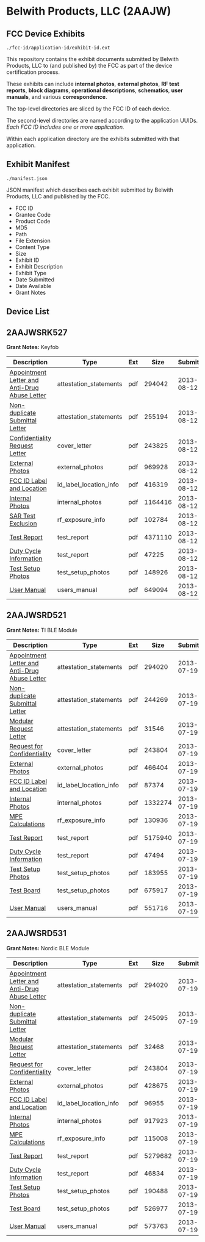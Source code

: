 # Belwith Products, LLC (2AAJW)
## FCC Device Exhibits

```
./fcc-id/application-id/exhibit-id.ext
```

This repository contains the exhibit documents submitted by Belwith Products, LLC to (and published by) the FCC as part of the device certification process.

These exhibits can include **internal photos**, **external photos**, **RF test reports**, **block diagrams**, **operational descriptions**, **schematics**, **user manuals**, and various **correspondence**.

The top-level directories are sliced by the FCC ID of each device.

The second-level directories are named according to the application UUIDs. *Each FCC ID includes one or more application.*

Within each application directory are the exhibits submitted with that application. 

## Exhibit Manifest

```
./manifest.json
```

JSON manifest which describes each exhibit submitted by Belwith Products, LLC and published by the FCC.

- FCC ID
- Grantee Code
- Product Code
- MD5
- Path
- File Extension
- Content Type
- Size
- Exhibit ID
- Exhibit Description
- Exhibit Type
- Date Submitted
- Date Available
- Grant Notes

## Device List
## 2AAJWSRK527
**Grant Notes:** Keyfob

| Description | Type | Ext | Size | Submitted | Available |
| ----------- | ---- | --- | ---- | --------- | --------- |
| [Appointment Letter and Anti-Drug Abuse Letter](2AAJWSRK527/54e060f9a16849eac855a9949fc1750b/2040628.pdf) | attestation_statements | pdf | 294042 | 2013-08-12 | 2013-08-12 |
| [Non-duplicate Submittal Letter](2AAJWSRK527/54e060f9a16849eac855a9949fc1750b/2040629.pdf) | attestation_statements | pdf | 255194 | 2013-08-12 | 2013-08-12 |
| [Confidentiality Request Letter](2AAJWSRK527/54e060f9a16849eac855a9949fc1750b/2040631.pdf) | cover_letter | pdf | 243825 | 2013-08-12 | 2013-08-12 |
| [External Photos](2AAJWSRK527/54e060f9a16849eac855a9949fc1750b/2040632.pdf) | external_photos | pdf | 969928 | 2013-08-12 | 2013-08-12 |
| [FCC ID Label and Location](2AAJWSRK527/54e060f9a16849eac855a9949fc1750b/2040633.pdf) | id_label_location_info | pdf | 416319 | 2013-08-12 | 2013-08-12 |
| [Internal Photos](2AAJWSRK527/54e060f9a16849eac855a9949fc1750b/2040634.pdf) | internal_photos | pdf | 1164416 | 2013-08-12 | 2013-08-12 |
| [SAR Test Exclusion](2AAJWSRK527/54e060f9a16849eac855a9949fc1750b/2040636.pdf) | rf_exposure_info | pdf | 102784 | 2013-08-12 | 2013-08-12 |
| [Test Report](2AAJWSRK527/54e060f9a16849eac855a9949fc1750b/2040638.pdf) | test_report | pdf | 4371110 | 2013-08-12 | 2013-08-12 |
| [Duty Cycle Information](2AAJWSRK527/54e060f9a16849eac855a9949fc1750b/2040658.pdf) | test_report | pdf | 47225 | 2013-08-12 | 2013-08-12 |
| [Test Setup Photos](2AAJWSRK527/54e060f9a16849eac855a9949fc1750b/2040639.pdf) | test_setup_photos | pdf | 148926 | 2013-08-12 | 2013-08-12 |
| [User Manual](2AAJWSRK527/54e060f9a16849eac855a9949fc1750b/2040640.pdf) | users_manual | pdf | 649094 | 2013-08-12 | 2013-08-12 |
## 2AAJWSRD521
**Grant Notes:** TI BLE Module

| Description | Type | Ext | Size | Submitted | Available |
| ----------- | ---- | --- | ---- | --------- | --------- |
| [Appointment Letter and Anti-Drug Abuse Letter](2AAJWSRD521/a3aa271b244ac2d86b3d3a3c3ccd219c/2021127.pdf) | attestation_statements | pdf | 294020 | 2013-07-19 | 2013-07-19 |
| [Non-duplicate Submittal Letter](2AAJWSRD521/a3aa271b244ac2d86b3d3a3c3ccd219c/2021128.pdf) | attestation_statements | pdf | 244269 | 2013-07-19 | 2013-07-19 |
| [Modular Request Letter](2AAJWSRD521/a3aa271b244ac2d86b3d3a3c3ccd219c/2021171.pdf) | attestation_statements | pdf | 31546 | 2013-07-19 | 2013-07-19 |
| [Request for Confidentiality](2AAJWSRD521/a3aa271b244ac2d86b3d3a3c3ccd219c/2021130.pdf) | cover_letter | pdf | 243804 | 2013-07-19 | 2013-07-19 |
| [External Photos](2AAJWSRD521/a3aa271b244ac2d86b3d3a3c3ccd219c/2021131.pdf) | external_photos | pdf | 466404 | 2013-07-19 | 2013-07-19 |
| [FCC ID Label and Location](2AAJWSRD521/a3aa271b244ac2d86b3d3a3c3ccd219c/2021132.pdf) | id_label_location_info | pdf | 87374 | 2013-07-19 | 2013-07-19 |
| [Internal Photos](2AAJWSRD521/a3aa271b244ac2d86b3d3a3c3ccd219c/2021133.pdf) | internal_photos | pdf | 1332274 | 2013-07-19 | 2013-07-19 |
| [MPE Calculations](2AAJWSRD521/a3aa271b244ac2d86b3d3a3c3ccd219c/2021140.pdf) | rf_exposure_info | pdf | 130936 | 2013-07-19 | 2013-07-19 |
| [Test Report](2AAJWSRD521/a3aa271b244ac2d86b3d3a3c3ccd219c/2021136.pdf) | test_report | pdf | 5175940 | 2013-07-19 | 2013-07-19 |
| [Duty Cycle Information](2AAJWSRD521/a3aa271b244ac2d86b3d3a3c3ccd219c/2021141.pdf) | test_report | pdf | 47494 | 2013-07-19 | 2013-07-19 |
| [Test Setup Photos](2AAJWSRD521/a3aa271b244ac2d86b3d3a3c3ccd219c/2021137.pdf) | test_setup_photos | pdf | 183955 | 2013-07-19 | 2013-07-19 |
| [Test Board](2AAJWSRD521/a3aa271b244ac2d86b3d3a3c3ccd219c/2021139.pdf) | test_setup_photos | pdf | 675917 | 2013-07-19 | 2013-07-19 |
| [User Manual](2AAJWSRD521/a3aa271b244ac2d86b3d3a3c3ccd219c/2021138.pdf) | users_manual | pdf | 551716 | 2013-07-19 | 2013-07-19 |
## 2AAJWSRD531
**Grant Notes:** Nordic BLE Module

| Description | Type | Ext | Size | Submitted | Available |
| ----------- | ---- | --- | ---- | --------- | --------- |
| [Appointment Letter and Anti-Drug Abuse Letter](2AAJWSRD531/c88464a86aaa5a275d3b822755242ef5/2021127.pdf) | attestation_statements | pdf | 294020 | 2013-07-19 | 2013-07-19 |
| [Non-duplicate Submittal Letter](2AAJWSRD531/c88464a86aaa5a275d3b822755242ef5/2021143.pdf) | attestation_statements | pdf | 245095 | 2013-07-19 | 2013-07-19 |
| [Modular Request Letter](2AAJWSRD531/c88464a86aaa5a275d3b822755242ef5/2021168.pdf) | attestation_statements | pdf | 32468 | 2013-07-19 | 2013-07-19 |
| [Request for Confidentiality](2AAJWSRD531/c88464a86aaa5a275d3b822755242ef5/2021130.pdf) | cover_letter | pdf | 243804 | 2013-07-19 | 2013-07-19 |
| [External Photos](2AAJWSRD531/c88464a86aaa5a275d3b822755242ef5/2021146.pdf) | external_photos | pdf | 428675 | 2013-07-19 | 2013-07-19 |
| [FCC ID Label and Location](2AAJWSRD531/c88464a86aaa5a275d3b822755242ef5/2021147.pdf) | id_label_location_info | pdf | 96955 | 2013-07-19 | 2013-07-19 |
| [Internal Photos](2AAJWSRD531/c88464a86aaa5a275d3b822755242ef5/2021148.pdf) | internal_photos | pdf | 917923 | 2013-07-19 | 2013-07-19 |
| [MPE Calculations](2AAJWSRD531/c88464a86aaa5a275d3b822755242ef5/2021170.pdf) | rf_exposure_info | pdf | 115008 | 2013-07-19 | 2013-07-19 |
| [Test Report](2AAJWSRD531/c88464a86aaa5a275d3b822755242ef5/2021151.pdf) | test_report | pdf | 5279682 | 2013-07-19 | 2013-07-19 |
| [Duty Cycle Information](2AAJWSRD531/c88464a86aaa5a275d3b822755242ef5/2021169.pdf) | test_report | pdf | 46834 | 2013-07-19 | 2013-07-19 |
| [Test Setup Photos](2AAJWSRD531/c88464a86aaa5a275d3b822755242ef5/2021152.pdf) | test_setup_photos | pdf | 190488 | 2013-07-19 | 2013-07-19 |
| [Test Board](2AAJWSRD531/c88464a86aaa5a275d3b822755242ef5/2021154.pdf) | test_setup_photos | pdf | 526977 | 2013-07-19 | 2013-07-19 |
| [User Manual](2AAJWSRD531/c88464a86aaa5a275d3b822755242ef5/2021153.pdf) | users_manual | pdf | 573763 | 2013-07-19 | 2013-07-19 |
